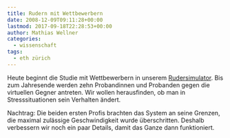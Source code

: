 ```yaml
---
title: Rudern mit Wettbewerbern
date: 2008-12-09T09:11:28+00:00
lastmod: 2017-09-18T22:28:53+00:00
author: Mathias Wellner
categories:
  - wissenschaft
tags:
  - eth zürich
---
```

Heute beginnt die Studie mit Wettbewerbern in unserem [Rudersimulator](http://www.sms.hest.ethz.ch/research/current-research-projects/robot-assisted-training-in-sports.html). Bis zum Jahresende werden zehn Probandinnen und Probanden gegen die virtuellen Gegner antreten. Wir wollen herausfinden, ob man in Stresssituationen sein Verhalten ändert.

Nachtrag: Die beiden ersten Profis brachten das System an seine Grenzen, die maximal zulässige Geschwindigkeit wurde überschritten. Deshalb verbessern wir noch ein paar Details, damit das Ganze dann funktioniert.